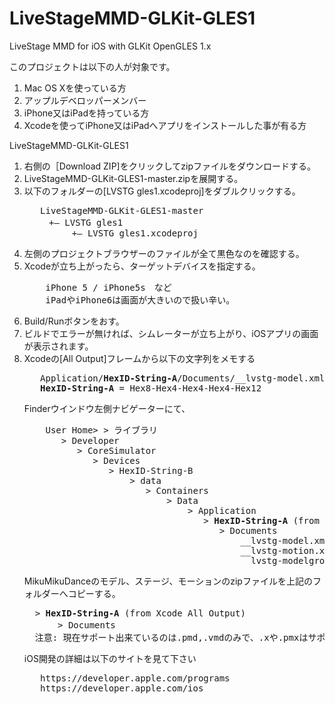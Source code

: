 # LiveStageMMD-GLKit-GLES1
LiveStage MMD for iOS with GLKit OpenGLES 1.x

<p>
このプロジェクトは以下の人が対象です。<br>
<ol>
<li>Mac OS Xを使っている方</li>
<li>アップルデベロッパーメンバー</li>
<li>iPhone又はiPadを持っている方</li>
<li>Xcodeを使ってiPhone又はiPadへアプリをインストールした事が有る方</li>
</ol>
<p>
LiveStageMMD-GLKit-GLES1<br>
<ol>
<li>右側の［Download ZIP]をクリックしてzipファイルをダウンロードする。</li>
<li>LiveStageMMD-GLKit-GLES1-master.zipを展開する。</li>
<li>以下のフォルダーの[LVSTG gles1.xcodeproj]をダブルクリックする。</li>
<pre>
   LiveStageMMD-GLKit-GLES1-master
　   +— LVSTG gles1
         +— LVSTG gles1.xcodeproj
</pre>
<li>左側のプロジェクトブラウザーのファイルが全て黒色なのを確認する。</li>
<li>Xcodeが立ち上がったら、ターゲットデバイスを指定する。</li>
<pre>
    iPhone 5 / iPhone5s　など
    iPadやiPhone6は画面が大きいので扱い辛い。
</pre>
<li>Build/Runボタンをおす。</li>
<li>ビルドでエラーが無ければ、シムレーターが立ち上がり、iOSアプリの画面が表示されます。</li>
<li>Xcodeの[All Output]フレームから以下の文字列をメモする</li>
<pre>
   Application/<b>HexID-String-A</b>/Documents/__lvstg-model.xml]
   <b>HexID-String-A</b> = Hex8-Hex4-Hex4-Hex4-Hex12
</pre>

Finderウインドウ左側ナビゲーターにて、
<pre>
    User Home> > ライブラリ
       > Developer
          > CoreSimulator
             > Devices
                > HexID-String-B
                    > data
                       > Containers
                           > Data
                               > Application
                                  > <b>HexID-String-A</b> (from Xcode All Output)
                                     > Documents
                                         __lvstg-model.xml
                                         __lvstg-motion.xml
                                         __lvstg-modelgroup.xml
</pre>
<p>
MikuMikuDanceのモデル、ステージ、モーションのzipファイルを上記のフォルダーへコピーする。
<pre>
  > <b>HexID-String-A</b> (from Xcode All Output)
　　   > Documents
  注意: 現在サポート出来ているのは.pmd,.vmdのみで、.xや.pmxはサポートされていません。
</pre>

<p>
iOS開発の詳細は以下のサイトを見て下さい
<pre>
   https://developer.apple.com/programs
   https://developer.apple.com/ios
</pre>

